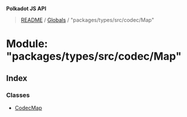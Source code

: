 **Polkadot JS API**

> [README](../README.md) / [Globals](../globals.md) / "packages/types/src/codec/Map"

# Module: "packages/types/src/codec/Map"

## Index

### Classes

* [CodecMap](../classes/_packages_types_src_codec_map_.codecmap.md)
